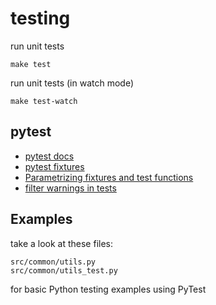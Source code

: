 testing
===

run unit tests
```
make test
```

run unit tests (in watch mode)
```
make test-watch
```

pytest
---

 - [pytest docs](https://docs.pytest.org/)
 - [pytest fixtures](https://docs.pytest.org/en/latest/fixture.html)
 - [Parametrizing fixtures and test functions](https://docs.pytest.org/en/latest/parametrize.html)
 - [filter warnings in tests](https://docs.pytest.org/en/latest/warnings.html)

Examples
---

take a look at these files:
```
src/common/utils.py
src/common/utils_test.py
```
for basic Python testing examples using PyTest
